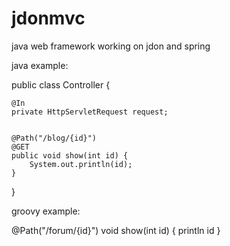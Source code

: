 jdonmvc
=======

java web framework working on jdon and spring


java example:

public class Controller {

    @In
    private HttpServletRequest request;


    @Path("/blog/{id}")
    @GET
    public void show(int id) {
        System.out.println(id);
    }
}


groovy example:


@Path("/forum/{id}")
void show(int id) {
    println id
}
